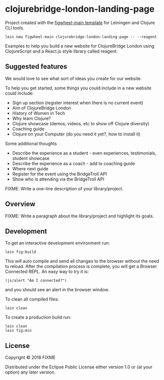 # clojurebridge-london-landing-page


Project created with the [figwheel-main template](https://github.com/bhauman/figwheel-main-template) for Leiningen and Clojure CLI tools.

```shell
lein new figwheel-main clojurebridge-london-landing-page -- --reagent
```


Examples to help you build a new website for ClojureBridge London using ClojureScript and a React.js style library called reagent.

## Suggested features

We would love to see what sort of ideas you create for our website.

To help you get started, some things you could include in a new website could include:

* Sign up section (register interest when there is no current event)
* Aim of ClojureBridge London
* History of Women in Tech
* Why learn Clojure?
* Clojure showcase (demos, videos, etc to show off Clojure diversity)
* Coaching guide
* Clojure on your Computer (do you need it yet?, how to install it)

Some additional thoughts
* Describe the experience as a student - even experiences, testimonials, student showcase
* Describe the experience as a coach - add to coaching guide
* Where next guide
* Register for the event using the BridgeTroll API
* Show who is attending via the BridgeTroll API



FIXME: Write a one-line description of your library/project.

## Overview

FIXME: Write a paragraph about the library/project and highlight its goals.

## Development

To get an interactive development environment run:

    lein fig:build

This will auto compile and send all changes to the browser without the
need to reload. After the compilation process is complete, you will
get a Browser Connected REPL. An easy way to try it is:

    (js/alert "Am I connected?")

and you should see an alert in the browser window.

To clean all compiled files:

    lein clean

To create a production build run:

    lein clean
    lein fig:min


## License

Copyright © 2018 FIXME

Distributed under the Eclipse Public License either version 1.0 or (at your option) any later version.
